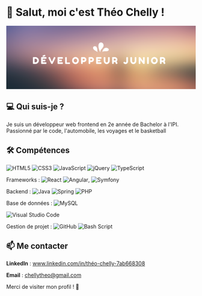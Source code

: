 # 👋 Salut, moi c'est Théo Chelly !
![Texte alternatif](Banner.png)
## 💻 Qui suis-je ?

Je suis un développeur web frontend en 2e année de Bachelor à l'IPI. Passionné par le code, l'automobile, les voyages et le basketball

## 🛠 Compétences

![HTML5](https://img.shields.io/badge/html5-%23E34F26.svg?style=for-the-badge&logo=html5&logoColor=white) ![CSS3](https://img.shields.io/badge/css3-%231572B6.svg?style=for-the-badge&logo=css3&logoColor=white) ![JavaScript](https://img.shields.io/badge/javascript-%23323330.svg?style=for-the-badge&logo=javascript&logoColor=%23F7DF1E) ![jQuery](https://img.shields.io/badge/jquery-%230769AD.svg?style=for-the-badge&logo=jquery&logoColor=white)
![TypeScript](https://img.shields.io/badge/typescript-%23007ACC.svg?style=for-the-badge&logo=typescript&logoColor=white)

Frameworks : ![React](https://img.shields.io/badge/react-%2320232a.svg?style=for-the-badge&logo=react&logoColor=%2361DAFB) ![Angular](https://img.shields.io/badge/angular-%23DD0031.svg?style=for-the-badge&logo=angular&logoColor=white), ![Symfony](https://img.shields.io/badge/symfony-%23000000.svg?style=for-the-badge&logo=symfony&logoColor=white)

Backend : ![Java](https://img.shields.io/badge/java-%23ED8B00.svg?style=for-the-badge&logo=openjdk&logoColor=white) ![Spring](https://img.shields.io/badge/spring-%236DB33F.svg?style=for-the-badge&logo=spring&logoColor=white) ![PHP](https://img.shields.io/badge/php-%23777BB4.svg?style=for-the-badge&logo=php&logoColor=white)

Base de données : ![MySQL](https://img.shields.io/badge/mysql-4479A1.svg?style=for-the-badge&logo=mysql&logoColor=white) 

![Visual Studio Code](https://img.shields.io/badge/Visual%20Studio%20Code-0078d7.svg?style=for-the-badge&logo=visual-studio-code&logoColor=white)

Gestion de projet : ![GitHub](https://img.shields.io/badge/github-%23121011.svg?style=for-the-badge&logo=github&logoColor=white) ![Bash Script](https://img.shields.io/badge/bash_script-%23121011.svg?style=for-the-badge&logo=gnu-bash&logoColor=white)

## 📫 Me contacter

**LinkedIn** : www.linkedin.com/in/théo-chelly-7ab668308

**Email** : chellytheo@gmail.com

Merci de visiter mon profil ! 🚀
